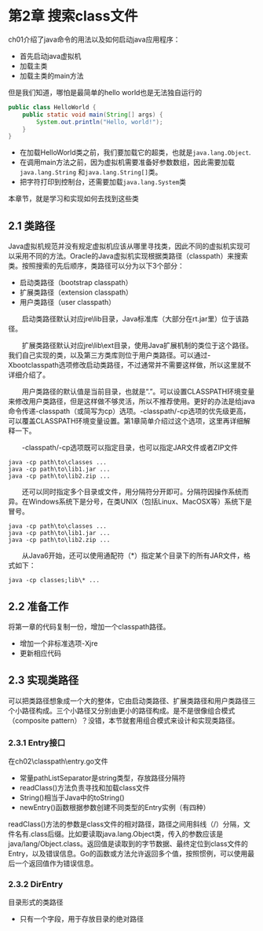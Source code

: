 # 第2章 搜索class文件

ch01介绍了java命令的用法以及如何启动java应用程序：
- 首先启动java虚拟机
- 加载主类
- 加载主类的main方法

但是我们知道，哪怕是最简单的hello world也是无法独自运行的

```java
public class HelloWorld {
    public static void main(String[] args) {
        System.out.println("Hello, world!");
    }
}
```

- 在加载HelloWorld类之前，我们要加载它的超类，也就是`java.lang.Object`.
- 在调用main方法之前，因为虚拟机需要准备好参数数组，因此需要加载 `java.lang.String` 和`java.lang.String[]`类。
- 把字符打印到控制台，还需要加载`java.lang.System`类 

本章节，就是学习和实现如何去找到这些类

## 2.1 类路径
Java虚拟机规范并没有规定虚拟机应该从哪里寻找类，因此不同的虚拟机实现可以采用不同的方法。Oracle的Java虚拟机实现根据类路径（classpath）来搜索类。按照搜索的先后顺序，类路径可以分为以下3个部分：
- 启动类路径（bootstrap classpath）
- 扩展类路径（extension classpath）
- 用户类路径（user classpath）

　　启动类路径默认对应jre\lib目录，Java标准库（大部分在rt.jar里）位于该路径。

　　扩展类路径默认对应jre\lib\ext目录，使用Java扩展机制的类位于这个路径。我们自己实现的类，以及第三方类库则位于用户类路径。可以通过-Xbootclasspath选项修改启动类路径，不过通常并不需要这样做，所以这里就不详细介绍了。

　　用户类路径的默认值是当前目录，也就是“.”。可以设置CLASSPATH环境变量来修改用户类路径，但是这样做不够灵活，所以不推荐使用。更好的办法是给java命令传递-classpath（或简写为cp）选项。-classpath/-cp选项的优先级更高，可以覆盖CLASSPATH环境变量设置。第1章简单介绍过这个选项，这里再详细解释一下。

　　-classpath/-cp选项既可以指定目录，也可以指定JAR文件或者ZIP文件
```
java -cp path\to\classes ... 
java -cp path\to\lib1.jar ... 
java -cp path\to\lib2.zip ...
```

　　还可以同时指定多个目录或文件，用分隔符分开即可。分隔符因操作系统而异。在Windows系统下是分号，在类UNIX（包括Linux、MacOSX等）系统下是冒号。

```
java -cp path\to\classes ... 
java -cp path\to\lib1.jar ... 
java -cp path\to\lib2.zip ...
```

　　从Java6开始，还可以使用通配符（*）指定某个目录下的所有JAR文件，格式如下：
```
java -cp classes;lib\* ...
```  

## 2.2 准备工作

将第一章的代码复制一份，增加一个classpath路径。

- 增加一个非标准选项-Xjre
- 更新相应代码

## 2.3 实现类路径
可以把类路径想象成一个大的整体，它由启动类路径、扩展类路径和用户类路径三个小路径构成。三个小路径又分别由更小的路径构成。是不是很像组合模式（composite pattern）？没错，本节就套用组合模式来设计和实现类路径。

### 2.3.1 Entry接口

在ch02\classpath\entry.go文件

- 常量pathListSeparator是string类型，存放路径分隔符
- readClass()方法负责寻找和加载class文件
- String()相当于Java中的toString()
- newEntry()函数根据参数创建不同类型的Entry实例（有四种）

readClass()方法的参数是class文件的相对路径，路径之间用斜线（/）分隔，文件名有.class后缀。比如要读取java.lang.Object类，传入的参数应该是java/lang/Object.class。返回值是读取到的字节数据、最终定位到class文件的Entry，以及错误信息。Go的函数或方法允许返回多个值，按照惯例，可以使用最后一个返回值作为错误信息。

### 2.3.2 DirEntry  
目录形式的类路径
- 只有一个字段，用于存放目录的绝对路径